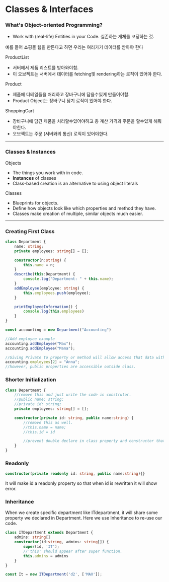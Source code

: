 # Classes & Interfaces

### What's Object-oriented Programming?
- Work with (real-life) Entities in your Code. 실존하는 개체를 코딩하는 것.

예를 들어 쇼핑몰 웹을 만든다고 하면 우리는 여러가기 데이터를 받아야 한다

ProductList
- 서버에서 제품 리스트를 받아와야함.
- 이 오브젝트는 서버에서 데이터를 fetching및 rendering하는 로직이 있어야 한다.

Product
- 제품에 디테일들을 처리하고 장바구니에 담을수있게 만들어야함.
- Product Object는 장바구니 담기 로직이 있어야 한다.

ShoppingCart
- 장바구니에 담긴 제품을 처리할수있어야하고 총 계산 가격과 주문을 할수있게 해줘야한다.
- 오브젝트는 주문 (서버와의 통신) 로직이 있어야한다.
-------------
### Classes & Instances

Objects
- The things you work with in code.
- **Instances** of classes
- Class-based creation is an alternative to using object literals

Classes
 - Blueprints for objects.
 - Define how objects look like which properties and method they have.
 - Classes make creation of multiple, similar objects much easier.
-------------
### Creating First Class

```typescript
class Department {
    name: string;
    private employees: string[] = [];

    constructor(n:string) {
        this.name = n;
    }
    describe(this:Department) {
        console.log("Department: " + this.name);
    }
    addEmployee(employee: string) {
        this.employees.push(employee);
    }

    printEmployeeInformation() {
        console.log(this.employees)
    }
}

const accounting = new Department("Accounting")

//Add employee example
accounting.addEmployee("Max");
accounting.addEmployee("Mana");

//Giving Private to property or method will allow access that data within class
accounting.employees[2] = "Anna";
//however, public properties are accessible outside class.

```

### Shorter Initialization

```typescript
class Department {
    //remove this and just write the code in construtor.
    //public name: string;
    //private id: string;
    private employees: string[] = [];

    constructor(private id: string, public name:string) {
        //remove this as well.
        //this.name = name;
        //this.id = id

        //prevent double declare in class property and constructor that makes code dirty
    }
}
```

### Readonly

```typescript
constructor(private readonly id: string, public name:string){}
```
It will make id a readonly property so that when id is rewritten it will show error.

### Inheritance
When we create specific department like ITdepartment, it will share some property we declared in Department. Here we use Inheritance to re-use our code.

```typescript
class ITDepartment extends Department {
    admins: string[]
    constructor(id:string, admins: string[]) {
        super(id, 'IT');
        //'this' should appear after super function.
        this.admins = admins
    }
}

const It = new ITDepartment('d2', ['MAX']);
```


